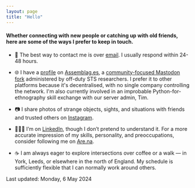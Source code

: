 ```yaml
---  
layout: page
title: "Hello"
---  
```


#### Whether connecting with new people or catching up with old friends, here are some of the ways I prefer to keep in touch.

- 📧 The best way to contact me is over [email](mailto:jcalpickard@proton.me). I usually respond within 24-48 hours.

- 🌐 I have a [profile](https://assemblag.es/@jcalpickard) on [Assemblag.es](https://assemblag.es/), a [community-focused Mastodon fork](https://github.com/hometown-fork/hometown/wiki) administered by off-duty STS researchers. I prefer it to other platforms because it's decentralised, with no single company controlling the network. I'm also currently involved in an improbable Python-for-ethnography skill exchange with our server admin, Tim.

- 📷 I share photos of strange objects, sights, and situations with friends and trusted others on [Instagram](https://www.instagram.com/jcalpickard/).

- 👨🏻‍💼 I’m on [LinkedIn](https://www.linkedin.com/in/justinpickard/), though I don’t pretend to understand it. For a more accurate impression of my skills, personality, and preoccupations, consider following me on [Are.na](https://www.are.na/justin-pickard/index).

- ☕ I am always eager to explore intersections over coffee or a walk — in York, Leeds, or elsewhere in the north of England. My schedule is sufficiently flexible that I can normally work around others.

Last updated: Monday, 6 May 2024